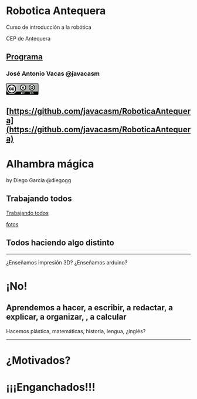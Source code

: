 # Robotica Antequera

Curso de introducción a la robótica

CEP de Antequera

## [Programa](./README.md)

### José Antonio Vacas @javacasm

![cc](./images/CCbySQ_88x31.png)

## [https://github.com/javacasm/RoboticaAntequera](https://github.com/javacasm/RoboticaAntequera)

# Alhambra mágica

by Diego García @diegogg

##  Trabajando todos
[Trabajando todos](https://www.flickr.com/photos/fantasticoguevejar/15872816374/in/album-72157650743695171/)

[fotos](https://www.flickr.com/photos/fantasticoguevejar/sets/72157650743695171/)

## Todos haciendo algo distinto

* * *

¿Enseñamos impresión 3D? ¿Enseñamos arduino?

# ¡No!

## Aprendemos a hacer, a escribir, a redactar, a explicar, a organizar, , a calcular
Hacemos plástica, matemáticas, historia, lengua, ¿inglés?


* * *

# ¿Motivados?

# ¡¡¡Enganchados!!!
